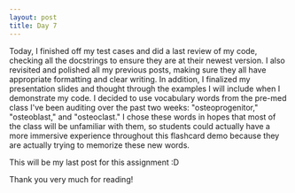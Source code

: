 ```yaml
---
layout: post
title: Day 7
---
```


Today, I finished off my test cases and did a last review of my code, checking all the docstrings to ensure they are at their newest version. I also revisited and polished all my previous posts, making sure they all have appropriate formatting and clear writing. In addition, I finalized my presentation slides and thought through the examples I will include when I demonstrate my code. I decided to use vocabulary words from the pre-med class I've been auditing over the past two weeks: "osteoprogenitor," "osteoblast," and "osteoclast." I chose these words in hopes that most of the class will be unfamiliar with them, so students could actually have a more immersive experience throughout this flashcard demo because they are actually trying to memorize these new words. 

This will be my last post for this assignment :D

Thank you very much for reading!
